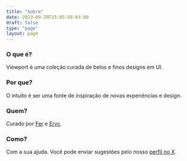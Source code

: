 ```yaml
---
title: "Sobre"
date: 2023-09-20T15:05:09-03:00
draft: false
type: "page"
layout: page
---
```


### O que é?

Viewport é uma coleção curada de belos e finos designs em UI.

### Por que?

O intuito é ser uma fonte de inspiração de novas experiências e design.

### Quem?

Curado por [Fer](https://x.com/frrrnd) e [Eryc](https://x.com/eryc_cc).

### Como?

Com a sua ajuda. Você pode enviar sugestões pelo nosso [perfil no X](https://x.com/viewportui).
